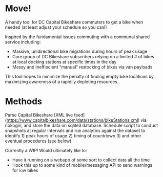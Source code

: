 Move!
=====

A handy tool for DC Capital Bikeshare commuters to get a bike when needed (at least adjust your schedule so you can!) 

Inspired by the fundamental issues commuting with a communal shared service including:
  - Massive, unidirectional bike migrations during hours of peak usage
  - Core group of DC Bikeshare subscribers relying on a limited # of bikes at local docking stations at specific times in the day
  - Messy and ineffiecient "manual" restocking of bikes via van payloads
  
This tool hopes to minimize the penalty of finding empty bike locations by maximizing awareness of a rapidily depleting resources.


Methods
=====

Parse Capital Bikeshare [XML live feed] (https://www.capitalbikeshare.com/data/stations/bikeStations.xml) via nokogiri, and store the data on sqlite3 database. Schedule script to conduct snapshots at regular intervals and run analytics against the dataset to identify 1) peak hours of usage 2) timing of countdown 3) and other eventual procedures (see below)

Currently a WIP! Would ultimately like to:
  + Have it running on a webapp of some sort to collect data all the time
  + Hook this up to some kind of mobile/messaging API to send warnings for low bikes
